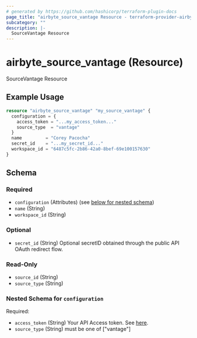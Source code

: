 ```yaml
---
# generated by https://github.com/hashicorp/terraform-plugin-docs
page_title: "airbyte_source_vantage Resource - terraform-provider-airbyte"
subcategory: ""
description: |-
  SourceVantage Resource
---
```


# airbyte_source_vantage (Resource)

SourceVantage Resource

## Example Usage

```terraform
resource "airbyte_source_vantage" "my_source_vantage" {
  configuration = {
    access_token = "...my_access_token..."
    source_type  = "vantage"
  }
  name         = "Corey Pacocha"
  secret_id    = "...my_secret_id..."
  workspace_id = "6487c5fc-2b86-42a0-8bef-69e100157630"
}
```

<!-- schema generated by tfplugindocs -->
## Schema

### Required

- `configuration` (Attributes) (see [below for nested schema](#nestedatt--configuration))
- `name` (String)
- `workspace_id` (String)

### Optional

- `secret_id` (String) Optional secretID obtained through the public API OAuth redirect flow.

### Read-Only

- `source_id` (String)
- `source_type` (String)

<a id="nestedatt--configuration"></a>
### Nested Schema for `configuration`

Required:

- `access_token` (String) Your API Access token. See <a href="https://vantage.readme.io/reference/authentication">here</a>.
- `source_type` (String) must be one of ["vantage"]


